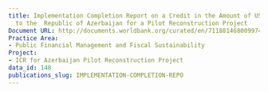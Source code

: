 ```yaml
---
title: Implementation Completion Report on a Credit in the Amount of US$20.0 Million
  to the  Republic of Azerbaijan for a Pilot Reconstruction Project
Document URL: http://documents.worldbank.org/curated/en/711881468009974891/pdf/346260rev0pdf.pdf
Practice Area:
- Public Financial Management and Fiscal Sustainability
Project:
- ICR for Azerbaijan Pilot Reconstruction Project
data_id: 148
publications_slug: IMPLEMENTATION-COMPLETION-REPO
---
```


